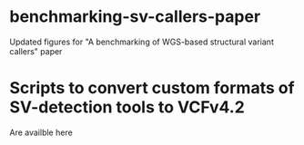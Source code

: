 # benchmarking-sv-callers-paper
Updated figures for "A benchmarking of WGS-based structural variant callers" paper



# Scripts to convert custom formats of SV-detection tools to VCFv4.2 

Are availble here
